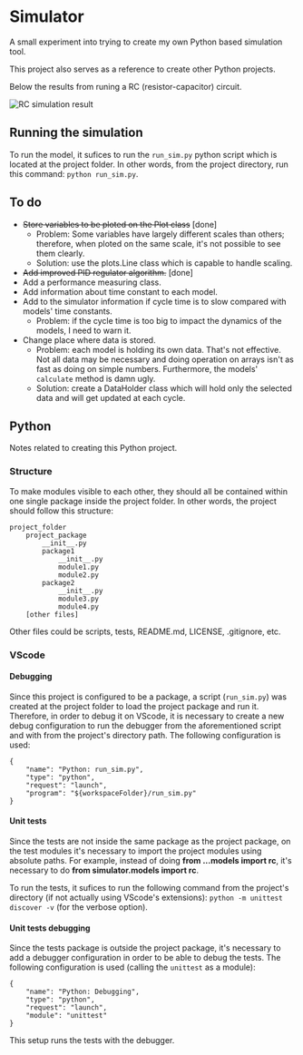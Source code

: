 # Simulator

A small experiment into trying to create my own Python based simulation tool.

This project also serves as a reference to create other Python projects.

Below the results from runing a RC (resistor-capacitor) circuit.

![RC simulation result](https://i.ibb.co/ZxfYqf8/rc-simulation-run.png)

## Running the simulation

To run the model, it sufices to run the `run_sim.py` python script which is located at the project folder. In other words, from the project directory, run this command: `python run_sim.py`.

## To do

- <span style="text-decoration: line-through">Store variables to be ploted on the Plot class</span> [done]
    - Problem: Some variables have largely different scales than others; therefore, when ploted on the same scale, it's not possible to see them clearly.
    - Solution: use the plots.Line class which is capable to handle scaling.
- <span style="text-decoration: line-through">Add improved PID regulator algorithm.</span> [done]
- Add a performance measuring class.
- Add information about time constant to each model.
- Add to the simulator information if cycle time is to slow compared with models' time constants.
    - Problem: if the cycle time is too big to impact the dynamics of the models, I need to warn it.
- Change place where data is stored.
    - Problem: each model is holding its own data. That's not effective. Not all data may be necessary and doing operation on arrays isn't as fast as doing on simple numbers. Furthermore, the models' `calculate` method is damn ugly.
    - Solution: create a DataHolder class which will hold only the selected data and will get updated at each cycle.


## Python

Notes related to creating this Python project.

### Structure

To make modules visible to each other, they should all be contained within one single package inside the project folder. In other words, the project should follow this structure:

    project_folder
        project_package
            __init__.py
            package1
                __init__.py
                module1.py
                module2.py
            package2
                __init__.py
                module3.py
                module4.py
        [other files]

Other files could be scripts, tests, README.md, LICENSE, .gitignore, etc.

### VScode

#### Debugging

Since this project is configured to be a package, a script (`run_sim.py`) was created at the project folder to load the project package and run it. Therefore, in order to debug it on VScode, it is necessary to create a new debug configuration to run the debugger from the aforementioned script and with from the project's directory path. The following configuration is used:

    {
        "name": "Python: run_sim.py",
        "type": "python",
        "request": "launch",
        "program": "${workspaceFolder}/run_sim.py"
    }

#### Unit tests

Since the tests are not inside the same package as the project package, on the test modules it's necessary to import the project modules using absolute paths. For example, instead of doing **from ...models import rc**, it's necessary to do **from simulator.models import rc**.

To run the tests, it sufices to run the following command from the project's directory (if not actually using VScode's extensions): `python -m unittest discover -v` (for the verbose option).

#### Unit tests debugging

Since the tests package is outside the project package, it's necessary to add a debugger configuration in order to be able to debug the tests. The following configuration is used (calling the `unittest` as a module):

    {
        "name": "Python: Debugging",
        "type": "python",
        "request": "launch",
        "module": "unittest"
    }

This setup runs the tests with the debugger.